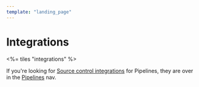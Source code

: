 ```yaml
---
template: "landing_page"
---
```


# Integrations

<%= tiles "integrations" %>

If you're looking for [Source control integrations](/docs/integrations/source-control) for Pipelines, they are over in the [Pipelines](/docs/integrations/source-control) nav.
